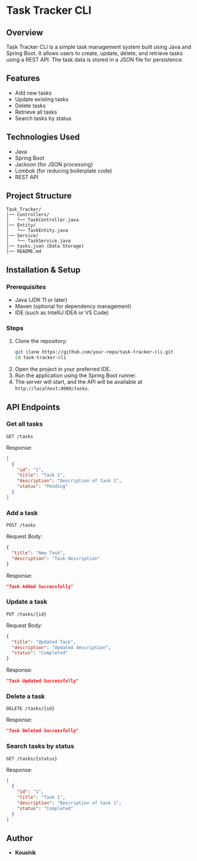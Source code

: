 
# Task Tracker CLI

## Overview
Task Tracker CLI is a simple task management system built using Java and Spring Boot. It allows users to create, update, delete, and retrieve tasks using a REST API. The task data is stored in a JSON file for persistence.

## Features
- Add new tasks
- Update existing tasks
- Delete tasks
- Retrieve all tasks
- Search tasks by status

## Technologies Used
- Java
- Spring Boot
- Jackson (for JSON processing)
- Lombok (for reducing boilerplate code)
- REST API

## Project Structure
```
Task_Tracker/
│── Controllers/
│   └── TaskController.java
│── Entity/
│   └── TaskEntity.java
│── Service/
│   └── TaskService.java
│── tasks.json (Data Storage)
│── README.md
```

## Installation & Setup
### Prerequisites
- Java (JDK 11 or later)
- Maven (optional for dependency management)
- IDE (such as IntelliJ IDEA or VS Code)

### Steps
1. Clone the repository:
   ```sh
   git clone https://github.com/your-repo/task-tracker-cli.git
   cd task-tracker-cli
   ```
2. Open the project in your preferred IDE.
3. Run the application using the Spring Boot runner.
4. The server will start, and the API will be available at `http://localhost:8080/tasks`.

## API Endpoints

### Get all tasks
```http
GET /tasks
```
Response:
```json
[
  {
    "id": "1",
    "title": "Task 1",
    "description": "Description of task 1",
    "status": "Pending"
  }
]
```

### Add a task
```http
POST /tasks
```
Request Body:
```json
{
  "title": "New Task",
  "description": "Task description"
}
```
Response:
```json
"Task Added Successfully"
```

### Update a task
```http
PUT /tasks/{id}
```
Request Body:
```json
{
  "title": "Updated Task",
  "description": "Updated description",
  "status": "Completed"
}
```
Response:
```json
"Task Updated Successfully"
```

### Delete a task
```http
DELETE /tasks/{id}
```
Response:
```json
"Task Deleted Successfully"
```

### Search tasks by status
```http
GET /tasks/{status}
```
Response:
```json
[
  {
    "id": "1",
    "title": "Task 1",
    "description": "Description of task 1",
    "status": "Completed"
  }
]
```


## Author
- **Koushik**

